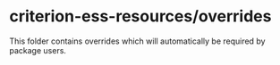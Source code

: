 # criterion-ess-resources/overrides

This folder contains overrides which will automatically be required by package users.
